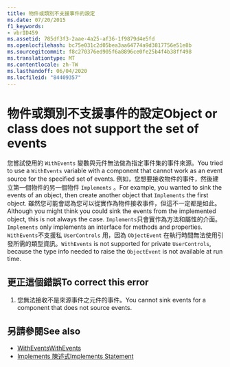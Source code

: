 ```yaml
---
title: 物件或類別不支援事件的設定
ms.date: 07/20/2015
f1_keywords:
- vbrID459
ms.assetid: 785df3f3-2aae-4a25-af36-1f9879d4e5fd
ms.openlocfilehash: bc75e031c2d05bea3aa64774a9d3817756e51e8b
ms.sourcegitcommit: f8c270376ed905f6a8896ce0fe25b4f4b38ff498
ms.translationtype: MT
ms.contentlocale: zh-TW
ms.lasthandoff: 06/04/2020
ms.locfileid: "84409357"
---
```

# <a name="object-or-class-does-not-support-the-set-of-events"></a><span data-ttu-id="daeec-102">物件或類別不支援事件的設定</span><span class="sxs-lookup"><span data-stu-id="daeec-102">Object or class does not support the set of events</span></span>
<span data-ttu-id="daeec-103">您嘗試使用的 `WithEvents` 變數與元件無法做為指定事件集的事件來源。</span><span class="sxs-lookup"><span data-stu-id="daeec-103">You tried to use a `WithEvents` variable with a component that cannot work as an event source for the specified set of events.</span></span> <span data-ttu-id="daeec-104">例如，您想要接收物件的事件，然後建立第一個物件的另一個物件 `Implements` 。</span><span class="sxs-lookup"><span data-stu-id="daeec-104">For example, you wanted to sink the events of an object, then create another object that `Implements` the first object.</span></span> <span data-ttu-id="daeec-105">雖然您可能會認為您可以從實作為物件接收事件，但這不一定都是如此。</span><span class="sxs-lookup"><span data-stu-id="daeec-105">Although you might think you could sink the events from the implemented object, this is not always the case.</span></span> <span data-ttu-id="daeec-106">`Implements`只會實作為方法和屬性的介面。</span><span class="sxs-lookup"><span data-stu-id="daeec-106">`Implements` only implements an interface for methods and properties.</span></span> <span data-ttu-id="daeec-107">`WithEvents`不支援私 `UserControls` 用，因為 `ObjectEvent` 在執行時間無法使用引發所需的類型資訊。</span><span class="sxs-lookup"><span data-stu-id="daeec-107">`WithEvents` is not supported for private `UserControls`, because the type info needed to raise the `ObjectEvent` is not available at run time.</span></span>  
  
## <a name="to-correct-this-error"></a><span data-ttu-id="daeec-108">更正這個錯誤</span><span class="sxs-lookup"><span data-stu-id="daeec-108">To correct this error</span></span>  
  
1. <span data-ttu-id="daeec-109">您無法接收不是來源事件之元件的事件。</span><span class="sxs-lookup"><span data-stu-id="daeec-109">You cannot sink events for a component that does not source events.</span></span>  
  
## <a name="see-also"></a><span data-ttu-id="daeec-110">另請參閱</span><span class="sxs-lookup"><span data-stu-id="daeec-110">See also</span></span>

- [<span data-ttu-id="daeec-111">WithEvents</span><span class="sxs-lookup"><span data-stu-id="daeec-111">WithEvents</span></span>](../modifiers/withevents.md)
- [<span data-ttu-id="daeec-112">Implements 陳述式</span><span class="sxs-lookup"><span data-stu-id="daeec-112">Implements Statement</span></span>](../statements/implements-statement.md)
